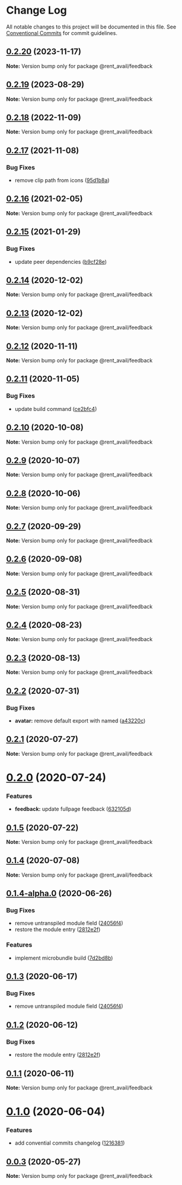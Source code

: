 # Change Log

All notable changes to this project will be documented in this file.
See [Conventional Commits](https://conventionalcommits.org) for commit guidelines.

## [0.2.20](https://github.com/rentalutions/elements/compare/@rent_avail/feedback@0.2.17...@rent_avail/feedback@0.2.20) (2023-11-17)

**Note:** Version bump only for package @rent_avail/feedback

## [0.2.19](https://github.com/rentalutions/elements/compare/@rent_avail/feedback@0.2.17...@rent_avail/feedback@0.2.19) (2023-08-29)

**Note:** Version bump only for package @rent_avail/feedback

## [0.2.18](https://github.com/rentalutions/elements/compare/@rent_avail/feedback@0.2.17...@rent_avail/feedback@0.2.18) (2022-11-09)

**Note:** Version bump only for package @rent_avail/feedback

## [0.2.17](https://github.com/rentalutions/elements/compare/@rent_avail/feedback@0.2.16...@rent_avail/feedback@0.2.17) (2021-11-08)

### Bug Fixes

- remove clip path from icons ([95d1b8a](https://github.com/rentalutions/elements/commit/95d1b8a2921de6b19ccd69c0a2be03bb5fd03b69))

## [0.2.16](https://github.com/rentalutions/elements/compare/@rent_avail/feedback@0.2.15...@rent_avail/feedback@0.2.16) (2021-02-05)

**Note:** Version bump only for package @rent_avail/feedback

## [0.2.15](https://github.com/rentalutions/elements/compare/@rent_avail/feedback@0.2.14...@rent_avail/feedback@0.2.15) (2021-01-29)

### Bug Fixes

- update peer dependencies ([b9cf28e](https://github.com/rentalutions/elements/commit/b9cf28ea6daf7bcb028775cdcc12f1ac2a45280b))

## [0.2.14](https://github.com/rentalutions/elements/compare/@rent_avail/feedback@0.2.13...@rent_avail/feedback@0.2.14) (2020-12-02)

**Note:** Version bump only for package @rent_avail/feedback

## [0.2.13](https://github.com/rentalutions/elements/compare/@rent_avail/feedback@0.2.12...@rent_avail/feedback@0.2.13) (2020-12-02)

**Note:** Version bump only for package @rent_avail/feedback

## [0.2.12](https://github.com/rentalutions/elements/compare/@rent_avail/feedback@0.2.11...@rent_avail/feedback@0.2.12) (2020-11-11)

**Note:** Version bump only for package @rent_avail/feedback

## [0.2.11](https://github.com/rentalutions/elements/compare/@rent_avail/feedback@0.2.10...@rent_avail/feedback@0.2.11) (2020-11-05)

### Bug Fixes

- update build command ([ce2bfc4](https://github.com/rentalutions/elements/commit/ce2bfc47d722b40d87bbad7806b727cc29e9712a))

## [0.2.10](https://github.com/rentalutions/elements/compare/@rent_avail/feedback@0.2.9...@rent_avail/feedback@0.2.10) (2020-10-08)

**Note:** Version bump only for package @rent_avail/feedback

## [0.2.9](https://github.com/rentalutions/elements/compare/@rent_avail/feedback@0.2.8...@rent_avail/feedback@0.2.9) (2020-10-07)

**Note:** Version bump only for package @rent_avail/feedback

## [0.2.8](https://github.com/rentalutions/elements/compare/@rent_avail/feedback@0.2.7...@rent_avail/feedback@0.2.8) (2020-10-06)

**Note:** Version bump only for package @rent_avail/feedback

## [0.2.7](https://github.com/rentalutions/elements/compare/@rent_avail/feedback@0.2.6...@rent_avail/feedback@0.2.7) (2020-09-29)

**Note:** Version bump only for package @rent_avail/feedback

## [0.2.6](https://github.com/rentalutions/elements/compare/@rent_avail/feedback@0.2.5...@rent_avail/feedback@0.2.6) (2020-09-08)

**Note:** Version bump only for package @rent_avail/feedback

## [0.2.5](https://github.com/rentalutions/elements/compare/@rent_avail/feedback@0.2.4...@rent_avail/feedback@0.2.5) (2020-08-31)

**Note:** Version bump only for package @rent_avail/feedback

## [0.2.4](https://github.com/rentalutions/elements/compare/@rent_avail/feedback@0.2.3...@rent_avail/feedback@0.2.4) (2020-08-23)

**Note:** Version bump only for package @rent_avail/feedback

## [0.2.3](https://github.com/rentalutions/elements/compare/@rent_avail/feedback@0.2.2...@rent_avail/feedback@0.2.3) (2020-08-13)

**Note:** Version bump only for package @rent_avail/feedback

## [0.2.2](https://github.com/rentalutions/elements/compare/@rent_avail/feedback@0.2.1...@rent_avail/feedback@0.2.2) (2020-07-31)

### Bug Fixes

- **avatar:** remove default export with named ([a43220c](https://github.com/rentalutions/elements/commit/a43220c6c0dd992318240458c542f653c84447a5))

## [0.2.1](https://github.com/rentalutions/elements/compare/@rent_avail/feedback@0.2.0...@rent_avail/feedback@0.2.1) (2020-07-27)

**Note:** Version bump only for package @rent_avail/feedback

# [0.2.0](https://github.com/rentalutions/elements/compare/@rent_avail/feedback@0.1.5...@rent_avail/feedback@0.2.0) (2020-07-24)

### Features

- **feedback:** update fullpage feedback ([632105d](https://github.com/rentalutions/elements/commit/632105d66182667faf4bbb32f257bbef31559dfa))

## [0.1.5](https://github.com/rentalutions/elements/compare/@rent_avail/feedback@0.1.4...@rent_avail/feedback@0.1.5) (2020-07-22)

**Note:** Version bump only for package @rent_avail/feedback

## [0.1.4](https://github.com/rentalutions/elements/compare/@rent_avail/feedback@0.1.4-alpha.0...@rent_avail/feedback@0.1.4) (2020-07-08)

**Note:** Version bump only for package @rent_avail/feedback

## [0.1.4-alpha.0](https://github.com/rentalutions/elements/compare/@rent_avail/feedback@0.1.0...@rent_avail/feedback@0.1.4-alpha.0) (2020-06-26)

### Bug Fixes

- remove untranspiled module field ([24056f4](https://github.com/rentalutions/elements/commit/24056f4dcc4ab05fc8d0c604a0630d7b3a8aca3c))
- restore the module entry ([2812e2f](https://github.com/rentalutions/elements/commit/2812e2f5d71068ce37a8511d9b8c527b5d63efae))

### Features

- implement microbundle build ([7d2bd8b](https://github.com/rentalutions/elements/commit/7d2bd8b20990211f6d048a3f393d78ac15ce0142))

## [0.1.3](https://github.com/rentalutions/elements/compare/@rent_avail/feedback@0.1.2...@rent_avail/feedback@0.1.3) (2020-06-17)

### Bug Fixes

- remove untranspiled module field ([24056f4](https://github.com/rentalutions/elements/commit/24056f4dcc4ab05fc8d0c604a0630d7b3a8aca3c))

## [0.1.2](https://github.com/rentalutions/elements/compare/@rent_avail/feedback@0.1.1...@rent_avail/feedback@0.1.2) (2020-06-12)

### Bug Fixes

- restore the module entry ([2812e2f](https://github.com/rentalutions/elements/commit/2812e2f5d71068ce37a8511d9b8c527b5d63efae))

## [0.1.1](https://github.com/rentalutions/elements/compare/@rent_avail/feedback@0.1.0...@rent_avail/feedback@0.1.1) (2020-06-11)

**Note:** Version bump only for package @rent_avail/feedback

# [0.1.0](https://github.com/rentalutions/elements/compare/@rent_avail/feedback@0.0.2...@rent_avail/feedback@0.1.0) (2020-06-04)

### Features

- add convential commits changelog ([1216381](https://github.com/rentalutions/elements/commit/1216381d4e1bb8eb8dea4a2293a8bb84662195a9))

## [0.0.3](https://github.com/rentalutions/elements/compare/@rent_avail/feedback@0.0.2...@rent_avail/feedback@0.0.3) (2020-05-27)

**Note:** Version bump only for package @rent_avail/feedback

